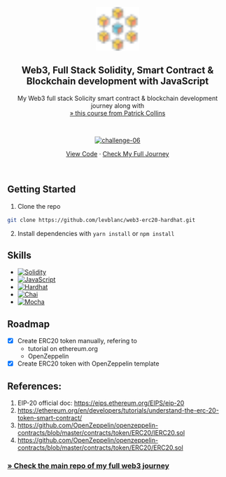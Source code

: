 <!-- PROJECT LOGO -->
<br />
<div align="center">
  <a href="https://github.com/levblanc/web3-blockchain-solidity-course-js">
    <img src="./images/blockchain.svg" alt="Logo" width="100" height="100">
  </a>

  <h2 align="center">Web3, Full Stack Solidity, Smart Contract & Blockchain development with JavaScript</h2>

  <p align="center">
    My Web3 full stack Solicity smart contract & blockchain development journey along with 
    <br />
    <a href="https://youtu.be/gyMwXuJrbJQ"> » this course from Patrick Collins</a>
  </p>
</div>

<br />

<div align="center">
  <p align="center">
    <a href="https://github.com/levblanc/web3-erc20-hardhat"><img src="https://img.shields.io/badge/challenge%2006-Hardhat%20--%20ERC20%20Tokens%20(lesson%2012)-4D21FC?style=for-the-badge&logo=blockchaindotcom" height="35" alt='challenge-06' /></a>
  </p>

<a href="https://github.com/levblanc/web3-erc20-hardhat">View Code</a> ·
<a href="https://github.com/levblanc/web3-blockchain-solidity-course-js">Check
My Full Journey</a>

</div>

<br />

<!-- GETTING STARTED -->

## Getting Started

1. Clone the repo

```sh
git clone https://github.com/levblanc/web3-erc20-hardhat.git
```

2. Install dependencies with `yarn install` or `npm install`

## Skills

- [![Solidity]](https://soliditylang.org/)
- [![JavaScript]](https://developer.mozilla.org/fr/docs/Web/JavaScript)
- [![Hardhat]](https://hardhat.org/)
- [![Chai]](https://www.chaijs.com/)
- [![Mocha]](https://mochajs.org/)

<!-- ROADMAP -->

## Roadmap

- [x] Create ERC20 token manually, refering to
  - tutorial on ethereum.org
  - OpenZeppelin
- [x] Create ERC20 token with OpenZeppelin template

## References:

1. EIP-20 official doc: https://eips.ethereum.org/EIPS/eip-20
2. https://ethereum.org/en/developers/tutorials/understand-the-erc-20-token-smart-contract/
3. https://github.com/OpenZeppelin/openzeppelin-contracts/blob/master/contracts/token/ERC20/IERC20.sol
4. https://github.com/OpenZeppelin/openzeppelin-contracts/blob/master/contracts/token/ERC20/ERC20.sol

### [» Check the main repo of my full web3 journey](https://github.com/levblanc/web3-blockchain-solidity-course-js)

<!-- MARKDOWN LINKS & IMAGES -->
<!-- https://www.markdownguide.org/basic-syntax/#reference-style-links -->

[solidity]:
  https://img.shields.io/badge/solidity-1E1E3F?style=for-the-badge&logo=solidity
[javascript]:
  https://img.shields.io/badge/javascript-F7DF1E?style=for-the-badge&logo=javascript&logoColor=black
[hardhat]:
  https://custom-icon-badges.demolab.com/badge/Hardhat-181A1F?style=for-the-badge&logo=hardhat
[chai]: https://img.shields.io/badge/Chai-94161F?style=for-the-badge&logo=Chai
[mocha]:
  https://custom-icon-badges.demolab.com/badge/Mocha-8D6748?style=for-the-badge&logo=mocha&logoColor=white
